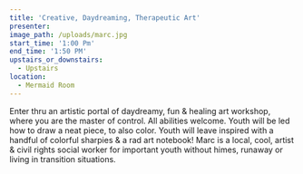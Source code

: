 ```yaml
---
title: 'Creative, Daydreaming, Therapeutic Art'
presenter:
image_path: /uploads/marc.jpg
start_time: '1:00 Pm'
end_time: '1:50 PM'
upstairs_or_downstairs:
  - Upstairs
location:
  - Mermaid Room
---
```


Enter thru an artistic portal of daydreamy, fun & healing art workshop, where you are the master of control. All abilities welcome. Youth will be led how to draw a neat piece, to also color. Youth will leave inspired with a handful of colorful sharpies & a rad art notebook! Marc is a local, cool, artist & civil rights social worker for important youth without himes, runaway or living in transition situations.